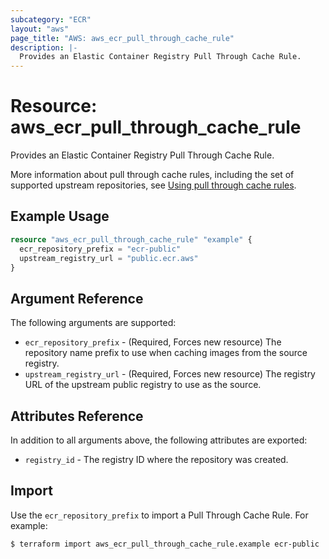 ```yaml
---
subcategory: "ECR"
layout: "aws"
page_title: "AWS: aws_ecr_pull_through_cache_rule"
description: |-
  Provides an Elastic Container Registry Pull Through Cache Rule.
---
```


# Resource: aws_ecr_pull_through_cache_rule

Provides an Elastic Container Registry Pull Through Cache Rule.

More information about pull through cache rules, including the set of supported
upstream repositories, see [Using pull through cache rules](https://docs.aws.amazon.com/AmazonECR/latest/userguide/pull-through-cache.html).

## Example Usage

```terraform
resource "aws_ecr_pull_through_cache_rule" "example" {
  ecr_repository_prefix = "ecr-public"
  upstream_registry_url = "public.ecr.aws"
}
```

## Argument Reference

The following arguments are supported:

* `ecr_repository_prefix` - (Required, Forces new resource) The repository name prefix to use when caching images from the source registry.
* `upstream_registry_url` - (Required, Forces new resource) The registry URL of the upstream public registry to use as the source.

## Attributes Reference

In addition to all arguments above, the following attributes are exported:

* `registry_id` - The registry ID where the repository was created.

## Import

Use the `ecr_repository_prefix` to import a Pull Through Cache Rule. For example:

```
$ terraform import aws_ecr_pull_through_cache_rule.example ecr-public
```
